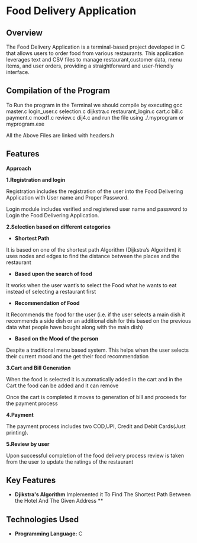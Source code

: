 # Food Delivery Application

## Overview

The Food Delivery Application is a terminal-based project developed in C that allows users to order food from various restaurants. This application leverages text and CSV files to manage restaurant,customer data, menu items, and user orders, providing a straightforward and user-friendly interface.

## Compilation of the Program

To Run the program in the Terminal we should compile by executing gcc master.c login_user.c selection.c dijkstra.c restaurant_login.c cart.c bill.c payment.c mood1.c review.c dij4.c and run the file using ./.myprogram or myprogram.exe

All the Above Files are linked with headers.h


## Features

**Approach**

**1.Registration and login**

Registration includes the registration of the user into the Food Delivering Application with User name and Proper Password.

Login module includes verified and registered user name and password to Login the Food Delivering Application.

**2.Selection based on different categories**

- **Shortest Path**

It is based on one of the shortest path Algorithm (Dijkstra’s Algorithm) it uses nodes and edges to find the distance between the places and the restaurant

- **Based upon the search of food**

It works when the user want’s to select the Food what he wants to eat instead of selecting a restaurant first

- **Recommendation of Food**

It Recommends the food for the user (i.e. if the user selects a main dish it recommends a side dish or an additional dish for this based on the previous data what people have bought along with the main dish)

- **Based on the Mood of the person**

Despite a traditional menu based system. This helps when the user selects their current mood and the get their food recommendation

**3.Cart and Bill Generation**

When the food is selected it is automatically added in the cart and in the Cart the food can be added and it can remove

Once the cart is completed it moves to generation of bill and proceeds for the payment process

**4.Payment**

The payment process includes two COD,UPI, Credit and Debit Cards(Just printing).

**5.Review by user**

Upon successful completion of the food delivery process review is taken from the user to update the ratings of the restaurant

## Key Features 
- **Djikstra's Algorithm** Implemented it To Find The Shortest Path Between the Hotel And The Given Address **

## Technologies Used

- **Programming Language:** C
  

